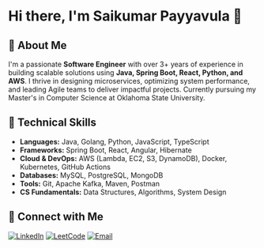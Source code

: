 # Hi there, I'm Saikumar Payyavula 👋

## 🚀 About Me
I'm a passionate **Software Engineer** with over 3+ years of experience in building scalable solutions using **Java, Spring Boot, React, Python, and AWS**. I thrive in designing microservices, optimizing system performance, and leading Agile teams to deliver impactful projects. Currently pursuing my Master's in Computer Science at Oklahoma State University.

## 🔧 Technical Skills
- **Languages:** Java, Golang, Python, JavaScript, TypeScript  
- **Frameworks:** Spring Boot, React, Angular, Hibernate  
- **Cloud & DevOps:** AWS (Lambda, EC2, S3, DynamoDB), Docker, Kubernetes, GitHub Actions  
- **Databases:** MySQL, PostgreSQL, MongoDB  
- **Tools:** Git, Apache Kafka, Maven, Postman  
- **CS Fundamentals:** Data Structures, Algorithms, System Design  


## 🔗 Connect with Me
[![LinkedIn](https://img.shields.io/badge/LinkedIn-0077B5?style=flat&logo=linkedin&logoColor=white)](https://linkedin.com/in/saikumarpayyavula/) 
[![LeetCode](https://img.shields.io/badge/LeetCode-FFA116?style=flat&logo=leetcode&logoColor=white)](https://leetcode.com/your-profile) 
[![Email](https://img.shields.io/badge/Gmail-D14836?style=flat&logo=gmail&logoColor=white)](mailto:sailumar.payyavula@okstate.edu)

